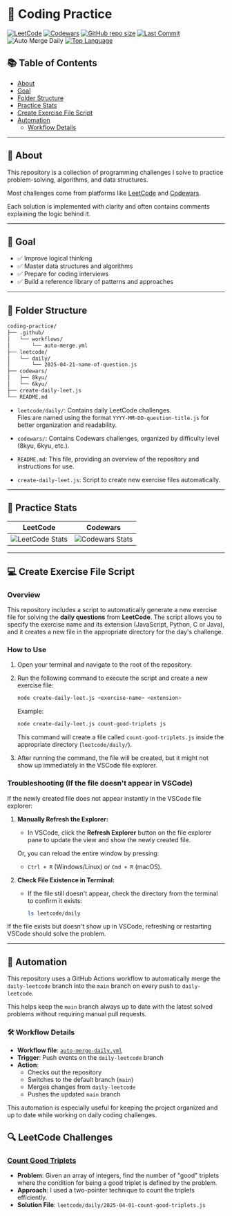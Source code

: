 # 🚀 Coding Practice

[![LeetCode](https://img.shields.io/badge/LeetCode-practice-orange)](https://leetcode.com/)
[![Codewars](https://img.shields.io/badge/Codewars-kata-red)](https://www.codewars.com/)
[![GitHub repo size](https://img.shields.io/github/repo-size/righigor/coding-practice?color=blue)](https://github.com/righigor/coding-practice)
[![Last Commit](https://img.shields.io/github/last-commit/righigor/coding-practice)](https://github.com/righigor/coding-practice)
![Auto Merge Daily](https://github.com/righigor/coding-practice/actions/workflows/auto-merge.yml/badge.svg)
[![Top Language](https://img.shields.io/github/languages/top/righigor/coding-practice?color=informational)](https://github.com/righigor/coding-practice)


## 📚 Table of Contents
- [About](#-about)
- [Goal](#-goal)
- [Folder Structure](#-folder-structure)
- [Practice Stats](#-practice-stats)
- [Create Exercise File Script](#-create-exercise-file-script)
- [Automation](#-automation)
  - [Workflow Details](#-workflow-details)

---

## 📌 About

This repository is a collection of programming challenges I solve to practice problem-solving, algorithms, and data structures.

Most challenges come from platforms like [LeetCode](https://leetcode.com/) and [Codewars](https://www.codewars.com/).

Each solution is implemented with clarity and often contains comments explaining the logic behind it.

---

## 🎯 Goal

- ✅ Improve logical thinking
- ✅ Master data structures and algorithms
- ✅ Prepare for coding interviews
- ✅ Build a reference library of patterns and approaches

---

## 📁 Folder Structure

```bash
coding-practice/
├── .github/
│   └── workflows/
│       └── auto-merge.yml
├── leetcode/
│   └── daily/
│       └── 2025-04-21-name-of-question.js
├── codewars/
│   ├── 8kyu/
│   └── 6kyu/
├── create-daily-leet.js
└── README.md
```

- `leetcode/daily/`: Contains daily LeetCode challenges.  
  Files are named using the format `YYYY-MM-DD-question-title.js` for better organization and readability.

- `codewars/`: Contains Codewars challenges, organized by difficulty level (8kyu, 6kyu, etc.).

- `README.md`: This file, providing an overview of the repository and instructions for use.

- `create-daily-leet.js`: Script to create new exercise files automatically.

---

## 🧠 Practice Stats

| LeetCode | Codewars |
|----------|----------|
| ![LeetCode Stats](https://leetcard.jacoblin.cool/righigor?theme=dark&font=Source%20Code%20Pro&extension=activity&borderRadius=10px&height=200) | ![Codewars Stats](https://www.codewars.com/users/righigor/badges/large) |

---

## 💻 Create Exercise File Script

### Overview

This repository includes a script to automatically generate a new exercise file for solving the **daily questions** from **LeetCode**. The script allows you to specify the exercise name and its extension (JavaScript, Python, C or Java), and it creates a new file in the appropriate directory for the day's challenge.

### How to Use

1. Open your terminal and navigate to the root of the repository.

2. Run the following command to execute the script and create a new exercise file:

    ```bash
    node create-daily-leet.js <exercise-name> <extension>
    ```

    Example:
    ```bash
    node create-daily-leet.js count-good-triplets js
    ```

    This command will create a file called `count-good-triplets.js` inside the appropriate directory (`leetcode/daily/`).

3. After running the command, the file will be created, but it might not show up immediately in the VSCode file explorer.

### Troubleshooting (If the file doesn't appear in VSCode)

If the newly created file does not appear instantly in the VSCode file explorer:

1. **Manually Refresh the Explorer:**
   - In VSCode, click the **Refresh Explorer** button on the file explorer pane to update the view and show the newly created file.
   
   Or, you can reload the entire window by pressing:
   - `Ctrl + R` (Windows/Linux) or `Cmd + R` (macOS).

2. **Check File Existence in Terminal:**
   - If the file still doesn't appear, check the directory from the terminal to confirm it exists:
     ```bash
     ls leetcode/daily
     ```

If the file exists but doesn't show up in VSCode, refreshing or restarting VSCode should solve the problem.

---

## 🔁 Automation

This repository uses a GitHub Actions workflow to automatically merge the `daily-leetcode` branch into the `main` branch on every push to `daily-leetcode`.

This helps keep the `main` branch always up to date with the latest solved problems without requiring manual pull requests.

### 🛠 Workflow Details

- **Workflow file**: [`auto-merge-daily.yml`](.github/workflows/auto-merge-daily.yml)
- **Trigger**: Push events on the `daily-leetcode` branch
- **Action**: 
  - Checks out the repository  
  - Switches to the default branch (`main`)  
  - Merges changes from `daily-leetcode`  
  - Pushes the updated `main` branch

This automation is especially useful for keeping the project organized and up to date while working on daily coding challenges.

## 🔍 LeetCode Challenges

### [Count Good Triplets](https://leetcode.com/problems/count-good-triplets/)
- **Problem**: Given an array of integers, find the number of "good" triplets where the condition for being a good triplet is defined by the problem.
- **Approach**: I used a two-pointer technique to count the triplets efficiently.
- **Solution File**: `leetcode/daily/2025-04-01-count-good-triplets.js`
